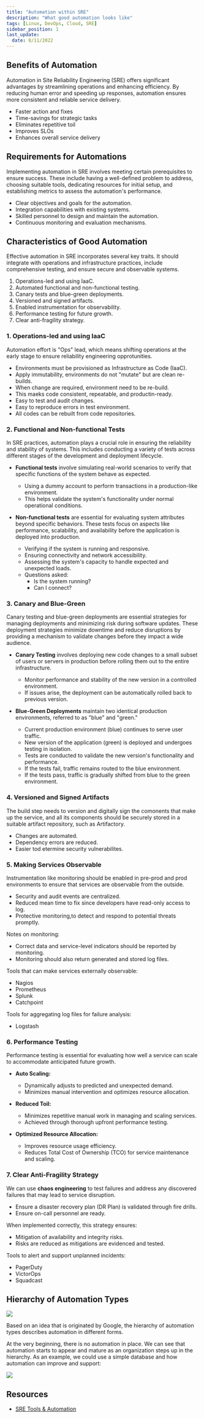 ```yaml
---
title: "Automation within SRE"
description: "What good automation looks like"
tags: [Linux, DevOps, Cloud, SRE]
sidebar_position: 1
last_update:
  date: 8/11/2022
---
```



## Benefits of Automation 

Automation in Site Reliability Engineering (SRE) offers significant advantages by streamlining operations and enhancing efficiency. By reducing human error and speeding up responses, automation ensures more consistent and reliable service delivery.

- Faster action and fixes
- Time-savings for strategic tasks
- Eliminates repetitive toil
- Improves SLOs
- Enhances overall service delivery


## Requirements for Automations

Implementing automation in SRE involves meeting certain prerequisites to ensure success. These include having a well-defined problem to address, choosing suitable tools, dedicating resources for initial setup, and establishing metrics to assess the automation's performance.

- Clear objectives and goals for the automation.
- Integration capabilities with existing systems.
- Skilled personnel to design and maintain the automation.
- Continuous monitoring and evaluation mechanisms.

## Characteristics of Good Automation

Effective automation in SRE incorporates several key traits. It should integrate with operations and infrastructure practices, include comprehensive testing, and ensure secure and observable systems. 

1. Operations-led and using IaaC.
2. Automated functional and non-functional testing.
3. Canary tests and blue-green deployments.
4. Versioned and signed artifacts.
5. Enabled instrumentation for observability.
6. Performance testing for future growth.
7. Clear anti-fragility strategy.

### 1. Operations-led and using IaaC

Automation effort is "Ops" lead, which means shifting operations at the early stage to ensure reliability engineering opprotunities.

- Environments must be provisioned as Infrastructure as Code (IaaC).  
- Apply immutability, environments do not "mutate" but are clean re-builds.  
- When change are required, environment need to be re-build.  
- This maeks code consistent, repeatable, and productin-ready. 
- Easy to test and audit changes. 
- Easy to reproduce errors in test environment.
- All codes can be rebuilt from code repositories. 

### 2. Functional and Non-functional Tests 

In SRE practices, automation plays a crucial role in ensuring the reliability and stability of systems. This includes conducting a variety of tests across different stages of the development and deployment lifecycle.

- **Functional tests** involve simulating real-world scenarios to verify that specific functions of the system behave as expected. 

  - Using a dummy account to perform transactions in a production-like environment.
  - This helps validate the system's functionality under normal operational conditions.

- **Non-functional tests** are essential for evaluating system attributes beyond specific behaviors. These tests focus on aspects like performance, scalability, and availability before the application is deployed into production. 

  - Verifying if the system is running and responsive.
  - Ensuring connectivity and network accessibility.
  - Assessing the system's capacity to handle expected and unexpected loads.
  - Questions asked:
    - Is the system running?
    - Can I connect? 


### 3. Canary and Blue-Green

Canary testing and blue-green deployments are essential strategies for managing deployments and minimizing risk during software updates. These deployment strategies minimize downtime and reduce disruptions by providing a mechanism to validate changes before they impact a wide audience. 

- **Canary Testing** involves deploying new code changes to a small subset of users or servers in production before rolling them out to the entire infrastructure. 

  - Monitor performance and stability of the new version in a controlled environment. 
  - If issues arise, the deployment can be automatically rolled back to previous version.

- **Blue-Green Deployments** maintain two identical production environments, referred to as "blue" and "green." 

  - Current production environment (blue) continues to serve user traffic.
  - New version of the application (green) is deployed and undergoes testing in isolation.
  - Tests are conducted to validate the new version's functionality and performance.
  - If the tests fail, traffic remains routed to the blue environment.
  - If the tests pass, traffic is gradually shifted from blue to the green environment.


### 4. Versioned and Signed Artifacts

The build step needs to version and digitally sign the comonents that make up the service, and all its components should be securely stored in a suitable artifact repository, such as Artifactory.

- Changes are automated. 
- Dependency errors are reduced. 
- Easier tod etermine security vulnerabilites.

### 5. Making Services Observable 

Instrumentation like monitoring should be enabled in pre-prod and prod environments to ensure that services are observable from the outside.

- Security and audit events are centralized. 
- Reduced mean time to fix since developers have read-only access to log. 
- Protective monitoring,to detect and respond to potential threats promptly.

Notes on monitoring:

- Correct data and service-level indicators should be reported by monitoring.
- Monitoring should also return generated and stored log files. 

Tools that can make services externally observable:

- Nagios
- Prometheus 
- Splunk
- Catchpoint 

Tools for aggregating log files for failure analysis:
    
- Logstash 

### 6. Performance Testing 

Performance testing is essential for evaluating how well a service can scale to accommodate anticipated future growth.

- **Auto Scaling:**
  - Dynamically adjusts to predicted and unexpected demand.
  - Minimizes manual intervention and optimizes resource allocation.

- **Reduced Toil:**
  - Minimizes repetitive manual work in managing and scaling services.
  - Achieved through thorough upfront performance testing.

- **Optimized Resource Allocation:**
  - Improves resource usage efficiency.
  - Reduces Total Cost of Ownership (TCO) for service maintenance and scaling.


### 7. Clear Anti-Fragility Strategy

We can use **chaos engineering** to test failures and address any discovered failures that may lead to service disruption.

- Ensure a disaster recovery plan (DR Plan) is validated through fire drills. 
- Ensure on-call personnel are ready.

When implemented correctly, this strategy ensures:

- Mitigation of availability and integrity risks. 
- Risks are reduced as mitigations are evidenced and tested.   

Tools to alert and support unplanned incidents:

- PagerDuty 
- VictorOps 
- Squadcast 

## Hierarchy of Automation Types

<div class="img-center"> 

![](/img/docs/hierarchy-of-automation.png)

</div>

Based on an idea that is originated by Google, the hierarchy of automation types describes automation in different forms.

At the very beginning, there is no automation in place. We can see that automation starts to appear and mature as an organization steps up in the hierarchy. As an example, we could use a simple database and how automation can improve and support:

<div class="img-center"> 

![](/img/docs/Devops-SRE-Hierarchy-of-Automation-examples.png)

</div>


## Resources 

- [SRE Tools & Automation](https://cloudacademy.com/course/sre-tools-automation-1039/results/?context_resource=lp&context_id=1759)
